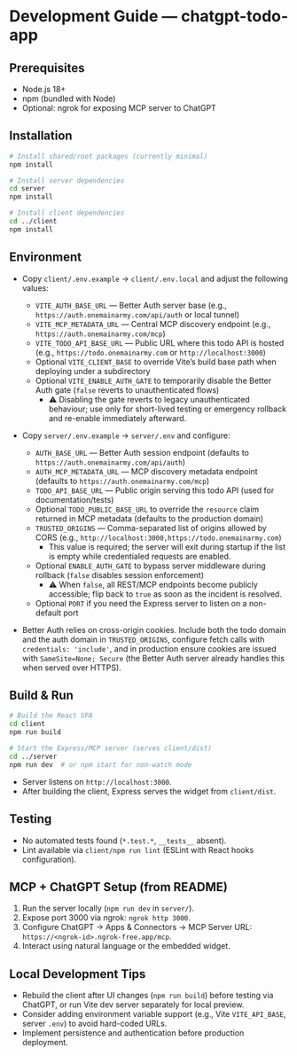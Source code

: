 # Development Guide — chatgpt-todo-app

## Prerequisites
- Node.js 18+
- npm (bundled with Node)
- Optional: ngrok for exposing MCP server to ChatGPT

## Installation
```bash
# Install shared/root packages (currently minimal)
npm install

# Install server dependencies
cd server
npm install

# Install client dependencies
cd ../client
npm install
```

## Environment
- Copy `client/.env.example` → `client/.env.local` and adjust the following values:
  - `VITE_AUTH_BASE_URL` — Better Auth server base (e.g., `https://auth.onemainarmy.com/api/auth` or local tunnel)
  - `VITE_MCP_METADATA_URL` — Central MCP discovery endpoint (e.g., `https://auth.onemainarmy.com/mcp`)
  - `VITE_TODO_API_BASE_URL` — Public URL where this todo API is hosted (e.g., `https://todo.onemainarmy.com` or `http://localhost:3000`)
  - Optional `VITE_CLIENT_BASE` to override Vite’s build base path when deploying under a subdirectory
  - Optional `VITE_ENABLE_AUTH_GATE` to temporarily disable the Better Auth gate (`false` reverts to unauthenticated flows)
    - ⚠️ Disabling the gate reverts to legacy unauthenticated behaviour; use only for short-lived testing or emergency rollback and re-enable immediately afterward.
- Copy `server/.env.example` → `server/.env` and configure:
  - `AUTH_BASE_URL` — Better Auth session endpoint (defaults to `https://auth.onemainarmy.com/api/auth`)
  - `AUTH_MCP_METADATA_URL` — MCP discovery metadata endpoint (defaults to `https://auth.onemainarmy.com/mcp`)
  - `TODO_API_BASE_URL` — Public origin serving this todo API (used for documentation/tests)
  - Optional `TODO_PUBLIC_BASE_URL` to override the `resource` claim returned in MCP metadata (defaults to the production domain)
  - `TRUSTED_ORIGINS` — Comma-separated list of origins allowed by CORS (e.g., `http://localhost:3000,https://todo.onemainarmy.com`)
    - This value is required; the server will exit during startup if the list is empty while credentialed requests are enabled.
  - Optional `ENABLE_AUTH_GATE` to bypass server middleware during rollback (`false` disables session enforcement)
    - ⚠️ When `false`, all REST/MCP endpoints become publicly accessible; flip back to `true` as soon as the incident is resolved.
  - Optional `PORT` if you need the Express server to listen on a non-default port

- Better Auth relies on cross-origin cookies. Include both the todo domain and the auth domain in `TRUSTED_ORIGINS`, configure fetch calls with `credentials: 'include'`, and in production ensure cookies are issued with `SameSite=None; Secure` (the Better Auth server already handles this when served over HTTPS).

## Build & Run
```bash
# Build the React SPA
cd client
npm run build

# Start the Express/MCP server (serves client/dist)
cd ../server
npm run dev  # or npm start for non-watch mode
```
- Server listens on `http://localhost:3000`.
- After building the client, Express serves the widget from `client/dist`.

## Testing
- No automated tests found (`*.test.*`, `__tests__` absent).
- Lint available via `client/npm run lint` (ESLint with React hooks configuration).

## MCP + ChatGPT Setup (from README)
1. Run the server locally (`npm run dev` in `server/`).
2. Expose port 3000 via ngrok: `ngrok http 3000`.
3. Configure ChatGPT → Apps & Connectors → MCP Server URL: `https://<ngrok-id>.ngrok-free.app/mcp`.
4. Interact using natural language or the embedded widget.

## Local Development Tips
- Rebuild the client after UI changes (`npm run build`) before testing via ChatGPT, or run Vite dev server separately for local preview.
- Consider adding environment variable support (e.g., Vite `VITE_API_BASE`, server `.env`) to avoid hard-coded URLs.
- Implement persistence and authentication before production deployment.
